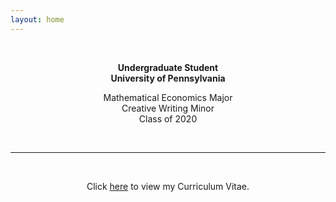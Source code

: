 ```yaml
---
layout: home
---
```


&nbsp;

<p style="text-align: center;"> <b>Undergraduate Student <br>
University of Pennsylvania</b> </p>

<p style="text-align: center;"> Mathematical Economics Major <br>
Creative Writing Minor <br>
Class of 2020 </p>

&nbsp;

---

&nbsp;

<p style="text-align: center;"> Click <a class="page-link" href="/assets/KattaOmkar_CV.pdf">here</a> to view my Curriculum Vitae. </p>
<!-- <p style="text-align: center;"> Click <a class="page-link" href="/assets/KattaOmkar_ResearchStatement.pdf">here</a> to view my Research Statement. </p>
<p style="text-align: center;"> Click <a class="page-link" href="/assets/KattaOmkar_TeachingPhilosophy.pdf">here</a> to view my Teaching Philosophy. </p> -->
